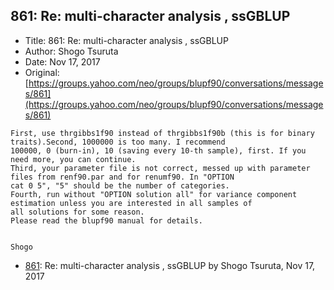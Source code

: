 ## 861: Re: multi-character analysis , ssGBLUP

- Title: 861: Re: multi-character analysis , ssGBLUP
- Author: Shogo Tsuruta
- Date: Nov 17, 2017
- Original: [https://groups.yahoo.com/neo/groups/blupf90/conversations/messages/861](https://groups.yahoo.com/neo/groups/blupf90/conversations/messages/861)

```
First, use thrgibbs1f90 instead of thrgibbs1f90b (this is for binary traits).Second, 1000000 is too many. I recommend
100000, 0 (burn-in), 10 (saving every 10-th sample), first. If you need more, you can continue.
Third, your parameter file is not correct, messed up with parameter files from renf90.par and for renumf90. In "OPTION
cat 0 5", "5" should be the number of categories.
Fourth, run without "OPTION solution all" for variance component estimation unless you are interested in all samples of
all solutions for some reason.
Please read the blupf90 manual for details.


Shogo
```

- [861](0861.md): Re: multi-character analysis , ssGBLUP by Shogo Tsuruta, Nov 17, 2017
